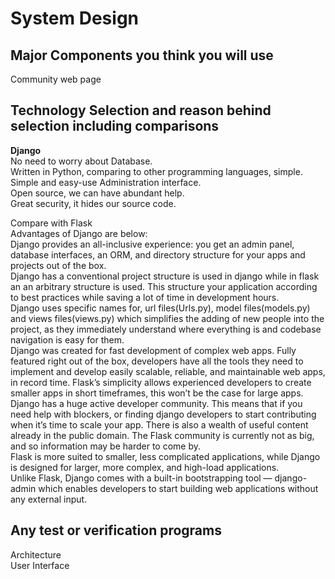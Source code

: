 # System Design    

## Major Components you think you will use   
Community web page   
 
## Technology Selection and reason behind selection including comparisons    
<b> Django </b>       
No need to worry about Database.   
Written in Python, comparing to other programming languages, simple.  
Simple and easy-use Administration interface.   
Open source, we can have abundant help.   
Great security, it hides our source code.      

Compare with Flask   
Advantages of Django are below:    
Django provides an all-inclusive experience: you get an admin panel, database interfaces, an ORM, and directory structure for your apps and projects out of the box.    
Django has a conventional project structure is used in django while in flask an an arbitrary structure is used. This structure your application according to best practices while saving a lot of time in development hours.    
Django uses specific names for, url files(Urls.py), model files(models.py) and views files(views.py) which simplifies the adding of new people into the project, as they immediately understand where everything is and codebase navigation is easy for them.    
Django was created for fast development of complex web apps. Fully featured right out of the box, developers have all the tools they need to implement and develop easily scalable, reliable, and maintainable web apps, in record time. Flask’s simplicity allows experienced developers to create smaller apps in short timeframes, this won’t be the case for large apps.    
Django has a huge active developer community. This means that if you need help with blockers, or finding django developers to start contributing when it’s time to scale your app. There is also a wealth of useful content already in the public domain. The Flask community is currently not as big, and so information may be harder to come by.    
Flask is more suited to smaller, less complicated applications, while Django is designed for larger, more complex, and high-load applications.   
Unlike Flask, Django comes with a built-in bootstrapping tool — django-admin which enables developers to start building web applications without any external input.      

 
## Any test or verification programs   
Architecture   
User Interface   
